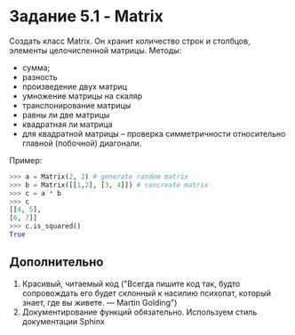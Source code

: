 # Задание 5.1 - Matrix

Создать класс Matrix. Он хранит количество строк и столбцов, элементы целочисленной матрицы. 
Методы: 
- сумма;
- разность
- произведение двух матриц
- умножение матрицы на скаляр
- транспонирование матрицы
- равны ли две матрицы
- квадратная ли матрица
- для квадратной матрицы – проверка симметричности относительно главной (побочной) диагонали. 

Пример:

```python
>>> a = Matrix(2, 2) # generate random matrix
>>> b = Matrix([[1,2], [3, 4]]) # concreate matrix
>>> c = a * b
>>> c
[[4, 5],
[6, 7]]
>>> c.is_squared()
True
```

## Дополнительно

1. Красивый, читаемый код ("Всегда пишите код так, будто сопровождать его будет склонный к насилию психопат, который знает, где вы живете. — Martin Golding")
2. Документирование функций обязательно. Используем стиль документации Sphinx